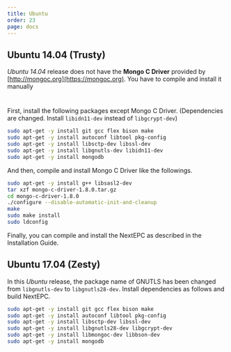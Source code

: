 ```yaml
---
title: Ubuntu
order: 23
page: docs
---
```


## Ubuntu 14.04 (Trusty)

_Ubuntu 14.04_ release does not have the **Mongo C Driver** provided by [http://mongoc.org](https://mongoc.org). You have to compile and install it manually

#
First, install the following packages except Mongo C Driver.
(Dependencies are changed. Install `libidn11-dev` instead of `libgcrypt-dev`)

```bash
sudo apt-get -y install git gcc flex bison make
sudo apt-get -y install autoconf libtool pkg-config
sudo apt-get -y install libsctp-dev libssl-dev
sudo apt-get -y install libgnutls-dev libidn11-dev 
sudo apt-get -y install mongodb
```

And then, compile and install Mongo C Driver like the followings.
```bash
sudo apt-get -y install g++ libsasl2-dev
tar xzf mongo-c-driver-1.8.0.tar.gz
cd mongo-c-driver-1.8.0
./configure --disable-automatic-init-and-cleanup
make
sudo make install
sudo ldconfig
```

Finally, you can compile and install the NextEPC as described in the Installation Guide.


## Ubuntu 17.04 (Zesty)

In this _Ubuntu_ release, the package name of GNUTLS has been changed from `libgnutls-dev` to `libgnutls28-dev`. Install dependencies as follows and build NextEPC.

```bash
sudo apt-get -y install git gcc flex bison make
sudo apt-get -y install autoconf libtool pkg-config
sudo apt-get -y install libsctp-dev libssl-dev
sudo apt-get -y install libgnutls28-dev libgcrypt-dev
sudo apt-get -y install libmongoc-dev libbson-dev
sudo apt-get -y install mongodb
```
